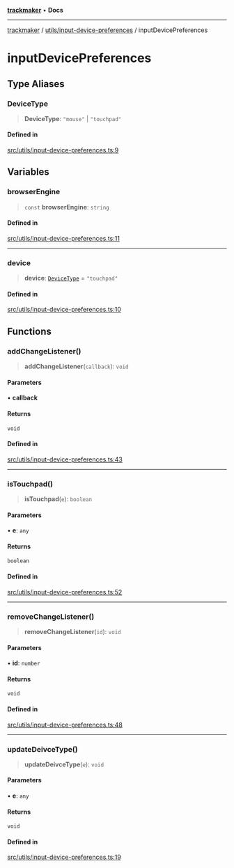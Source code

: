 [**trackmaker**](../../../README.md) • **Docs**

***

[trackmaker](../../../modules.md) / [utils/input-device-preferences](../README.md) / inputDevicePreferences

# inputDevicePreferences

## Type Aliases

### DeviceType

> **DeviceType**: `"mouse"` \| `"touchpad"`

#### Defined in

[src/utils/input-device-preferences.ts:9](https://github.com/Anson2251/trackmaker/blob/852db12d0b72b755ac57c96b03b560323c9f2041/src/utils/input-device-preferences.ts#L9)

## Variables

### browserEngine

> `const` **browserEngine**: `string`

#### Defined in

[src/utils/input-device-preferences.ts:11](https://github.com/Anson2251/trackmaker/blob/852db12d0b72b755ac57c96b03b560323c9f2041/src/utils/input-device-preferences.ts#L11)

***

### device

> **device**: [`DeviceType`](inputDevicePreferences.md#devicetype) = `"touchpad"`

#### Defined in

[src/utils/input-device-preferences.ts:10](https://github.com/Anson2251/trackmaker/blob/852db12d0b72b755ac57c96b03b560323c9f2041/src/utils/input-device-preferences.ts#L10)

## Functions

### addChangeListener()

> **addChangeListener**(`callback`): `void`

#### Parameters

• **callback**

#### Returns

`void`

#### Defined in

[src/utils/input-device-preferences.ts:43](https://github.com/Anson2251/trackmaker/blob/852db12d0b72b755ac57c96b03b560323c9f2041/src/utils/input-device-preferences.ts#L43)

***

### isTouchpad()

> **isTouchpad**(`e`): `boolean`

#### Parameters

• **e**: `any`

#### Returns

`boolean`

#### Defined in

[src/utils/input-device-preferences.ts:52](https://github.com/Anson2251/trackmaker/blob/852db12d0b72b755ac57c96b03b560323c9f2041/src/utils/input-device-preferences.ts#L52)

***

### removeChangeListener()

> **removeChangeListener**(`id`): `void`

#### Parameters

• **id**: `number`

#### Returns

`void`

#### Defined in

[src/utils/input-device-preferences.ts:48](https://github.com/Anson2251/trackmaker/blob/852db12d0b72b755ac57c96b03b560323c9f2041/src/utils/input-device-preferences.ts#L48)

***

### updateDeivceType()

> **updateDeivceType**(`e`): `void`

#### Parameters

• **e**: `any`

#### Returns

`void`

#### Defined in

[src/utils/input-device-preferences.ts:19](https://github.com/Anson2251/trackmaker/blob/852db12d0b72b755ac57c96b03b560323c9f2041/src/utils/input-device-preferences.ts#L19)

